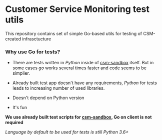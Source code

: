 # Customer Service Monitoring test utils

This repository contains set of simple Go-based utils for testing of CSM-created infrasctucture

### Why use Go for tests?

 - There are tests written in *Python* inside of [csm-sandbox](https://github.com/opentelekomcloud-infra/csm-sandbox) itself.
But in some cases *go* works several times faster and code seems to be simplier.

 - Already built test app doesn't have any requirements, *Python* for tests leads to increasing number of used libraries.
 
 - Doesn't depend on Python version

 - It's fun

**We use already built test scripts for [csm-sandbox](https://github.com/opentelekomcloud-infra/csm-sandbox),
Go on client is not required**

*Language by default to be used for tests is still Python 3.6+*
